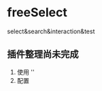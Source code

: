 # freeSelect
select&amp;search&amp;interaction&amp;test
## 插件整理尚未完成
1. 使用
'<script type="text/javascript">
    var tempOption = {
        selector_id: "select",//模块ID
        source_data: [],//源数据
        show_custom: true,//是否显示可添加
        request_data:{},//其他请求数据
        connect_name:"",//新增字段名
        tips: "没有找到你想要的",//无匹配提示
        default_selected_text: "请选择",//默认显示文字
        change_callback: function(input) {//选择已存在选项回调
            console.log(input);
        },
        custom_callback:function (input) {//选择自定义选项回调
            var tempThis = this,
                tempFunction = function () {
                    var tempSourceData = tempThis.getSourceData(),
                        tempItemData = {};
                    //填充新添加数据
                    tempItemData.enabled = true;
                    tempItemData.label = input;
                    tempItemData.value = (new Date()).getTime();
                    tempSourceData.unshift(tempItemData);
                    tempThis.setSourceData(tempSourceData);
                    //设置选中数据
                    tempThis.setNativeData(tempItemData);
                    tempThis.enabled();
                };
            tempThis.disabled();
            setTimeout(tempFunction,1000);
        }
    };
    var tempSelector = freeSelect(tempOption);
    </script>'
2. 配置